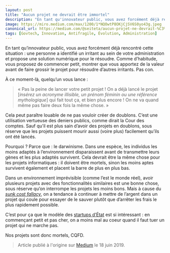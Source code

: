 ```yaml
---
layout: post
title: "Aucun projet ne devrait être immortel"
description: "En tant qu'innovateur public, vous avez forcément déjà rencontré cette situation : une personne a identifié un irritant au sein de votre"
image: https://miro.medium.com/max/1200/1*NQOwtP8OKjCjSV6S0yo43g.jpeg
canonical_url: https://medium.com/@seiteta/aucun-projet-ne-devrait-%C3%AAtre-immortel-344777adb83e
tags: [Govtech, Innovation, Antifragile, Évolution, Administration]
---
```


En tant qu’innovateur public, vous avez forcément déjà rencontré cette situation : une personne a identifié un irritant au sein de votre administration et propose une solution numérique pour le résoudre. Comme d’habitude, vous proposez de commencer petit, montrer que vous apportez de la valeur avant de faire grossir le projet pour résoudre d’autres irritants. Pas con.

À ce moment-là, quelqu’un vous lance :

> « Pas la peine de lancer votre petit projet ! On a déjà lancé le projet [*insérez un acronyme illisible, un prénom féminin ou une référence mythologique*] qui fait tout ça, et bien plus encore ! On ne va quand même pas faire deux fois la même chose. »

Cela peut paraître louable de ne pas vouloir créer de doublons. C’est une utilisation vertueuse des deniers publics, comme dirait la Cour des comptes. Sauf qu’il est plus sain d’avoir des projets en doublons, sous réserve que les projets puissent mourir aussi (voire plus) facilement qu’ils ont été lancés.

Pourquoi ? Parce que : le darwinisme. Dans une espèce, les individus les moins adaptés à l’environnement disparaissent avant de transmettre leurs gènes et les plus adaptés survivent. Cela devrait être la même chose pour les projets informatiques : il doivent être mortels, sinon les moins aptes survivent également et placent la barre de plus en plus bas.

Dans un environnement imprévisible (comme l’est le monde réel), avoir plusieurs projets avec des fonctionnalités similaires est une bonne chose, sous réserve qu’on interrompe les projets les moins bons. Mais à cause du *[sunk cost fallacy](https://fr.wikipedia.org/wiki/Co%C3%BBt_irr%C3%A9cup%C3%A9rable)*, on a tendance à continuer à mettre de l’argent dans un projet qui coule pour essayer de le sauver plutôt que d’arrêter les frais le plus rapidement possible.

C’est pour ça que le modèle des [startups d’État](https://beta.gouv.fr/incubateurs/) est si intéressant : en commençant petit et pas cher, on a moins mal au coeur quand il faut tuer un projet qui ne marche pas.

Nos projets sont donc mortels, CQFD.

> Article publié à l'origine sur [Medium](https://medium.com/@seiteta/aucun-projet-ne-devrait-%C3%AAtre-immortel-344777adb83e) le 18 juin 2019.
